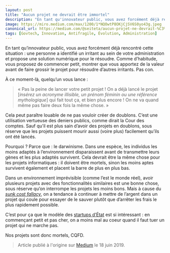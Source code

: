 ```yaml
---
layout: post
title: "Aucun projet ne devrait être immortel"
description: "En tant qu'innovateur public, vous avez forcément déjà rencontré cette situation : une personne a identifié un irritant au sein de votre"
image: https://miro.medium.com/max/1200/1*NQOwtP8OKjCjSV6S0yo43g.jpeg
canonical_url: https://medium.com/@seiteta/aucun-projet-ne-devrait-%C3%AAtre-immortel-344777adb83e
tags: [Govtech, Innovation, Antifragile, Évolution, Administration]
---
```


En tant qu’innovateur public, vous avez forcément déjà rencontré cette situation : une personne a identifié un irritant au sein de votre administration et propose une solution numérique pour le résoudre. Comme d’habitude, vous proposez de commencer petit, montrer que vous apportez de la valeur avant de faire grossir le projet pour résoudre d’autres irritants. Pas con.

À ce moment-là, quelqu’un vous lance :

> « Pas la peine de lancer votre petit projet ! On a déjà lancé le projet [*insérez un acronyme illisible, un prénom féminin ou une référence mythologique*] qui fait tout ça, et bien plus encore ! On ne va quand même pas faire deux fois la même chose. »

Cela peut paraître louable de ne pas vouloir créer de doublons. C’est une utilisation vertueuse des deniers publics, comme dirait la Cour des comptes. Sauf qu’il est plus sain d’avoir des projets en doublons, sous réserve que les projets puissent mourir aussi (voire plus) facilement qu’ils ont été lancés.

Pourquoi ? Parce que : le darwinisme. Dans une espèce, les individus les moins adaptés à l’environnement disparaissent avant de transmettre leurs gènes et les plus adaptés survivent. Cela devrait être la même chose pour les projets informatiques : il doivent être mortels, sinon les moins aptes survivent également et placent la barre de plus en plus bas.

Dans un environnement imprévisible (comme l’est le monde réel), avoir plusieurs projets avec des fonctionnalités similaires est une bonne chose, sous réserve qu’on interrompe les projets les moins bons. Mais à cause du *[sunk cost fallacy](https://fr.wikipedia.org/wiki/Co%C3%BBt_irr%C3%A9cup%C3%A9rable)*, on a tendance à continuer à mettre de l’argent dans un projet qui coule pour essayer de le sauver plutôt que d’arrêter les frais le plus rapidement possible.

C’est pour ça que le modèle des [startups d’État](https://beta.gouv.fr/incubateurs/) est si intéressant : en commençant petit et pas cher, on a moins mal au coeur quand il faut tuer un projet qui ne marche pas.

Nos projets sont donc mortels, CQFD.

> Article publié à l'origine sur [Medium](https://medium.com/@seiteta/aucun-projet-ne-devrait-%C3%AAtre-immortel-344777adb83e) le 18 juin 2019.
